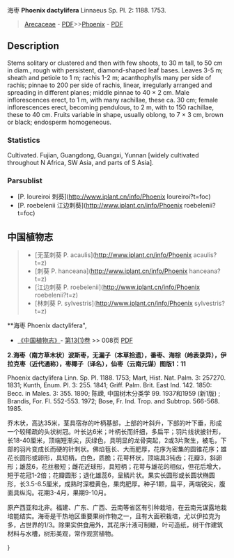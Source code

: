 海枣 **Phoenix dactylifera** Linnaeus Sp. Pl. 2: 1188. 1753.

> [Arecaceae](http://www.iplant.cn/info/Arecaceae?t=foc) - [PDF](http://www.iplant.cn/foc/pdf/Arecaceae.pdf)>>[Phoenix](http://www.iplant.cn/info/Phoenix?t=foc) - [PDF](http://www.iplant.cn/foc/pdf/Phoenix.pdf)

## Description

Stems solitary or clustered and then with few shoots, to 30 m tall, to 50 cm in diam., rough with persistent, diamond-shaped leaf bases. Leaves 3-5 m; sheath and petiole to 1 m; rachis 1-2 m; acanthophylls many per side of rachis; pinnae to 200 per side of rachis, linear, irregularly arranged and spreading in different planes; middle pinnae to 40 × 2 cm. Male inflorescences erect, to 1 m, with many rachillae, these ca. 30 cm; female inflorescences erect, becoming pendulous, to 2 m, with to 150 rachillae, these to 40 cm. Fruits variable in shape, usually oblong, to 7 × 3 cm, brown or black; endosperm homogeneous.

### Statistics
Cultivated. Fujian, Guangdong, Guangxi, Yunnan [widely cultivated throughout N Africa, SW Asia, and parts of S Asia].

### Parsublist

* [P.  loureiroi  刺葵](http://www.iplant.cn/info/Phoenix loureiroi?t=foc)
* [P.  roebelenii  江边刺葵](http://www.iplant.cn/info/Phoenix roebelenii?t=foc)

## 中国植物志

> * [无茎刺葵  P.  acaulis](http://www.iplant.cn/info/Phoenix acaulis?t=z)
> * [刺葵  P.  hanceana](http://www.iplant.cn/info/Phoenix hanceana?t=z)
> * [江边刺葵  P.  roebelenii](http://www.iplant.cn/info/Phoenix roebelenii?t=z)
> * [林刺葵  P.  sylvestris](http://www.iplant.cn/info/Phoenix sylvestris?t=z)

**海枣 Phoenix dactylifera",

* [《中国植物志》](http://www.iplant.cn/frps)- [第13(1)卷](http://www.iplant.cn/frps/vol/13(1)) >> 008页 [PDF](http://www.iplant.cn/frps/pdf/13(1)/008.pdf)

**2.海枣（南方草木状）波斯枣，无漏子（本草拾遗），番枣、海棕（岭表录异），伊拉克枣（近代通称），枣椰子（译名），仙枣（云南元谋）图版1：11**

Phoenix dactylifera Linn. Sp. Pl. 1188. 1753; Mart, Hist. Nat. Palm. 3: 257270. 1831; Kunth, Enum. Pl. 3: 255. 1841; Griff. Palm. Brit. East Ind. 142. 1850: Becc. in Males. 3: 355. 1890; 陈嵘, 中国树木分类学 99. 1937和1959 (新1版) ; Brandis, For. Fl. 552-553. 1972; Bose, Fr. Ind. Trop. and Subtrop. 566-568. 1985.

乔木状，高达35米，茎具宿存的叶柄基部，上部的叶斜升，下部的叶下垂，形成一个较稀疏的头状树冠。叶长达6米；叶柄长而纤细，多扁平；羽片线状披针形，长18-40厘米，顶端短渐尖，灰绿色，具明显的龙骨突起，2或3片聚生，被毛，下部的羽片变成长而硬的针刺状。佛焰苞长、大而肥厚，花序为密集的圆锥花序；雄花长圆形或卵形，具短柄，白色，质脆；花萼杯状，顶端具3钝齿；花瓣3，斜卵形；雄蕊6，花丝极短；雌花近球形，具短柄；花萼与雄花的相似，但花后增大，短于花冠1-2倍；花瓣圆形；退化雄蕊6，呈鳞片状。果实长圆形或长圆状椭圆形，长3.5-6.5厘米，成熟时深橙黄色，果肉肥厚。种子1颗，扁平，两端锐尖，腹面具纵沟。花期3-4月，果期9-10月。

原产西亚和北非。福建、广东、广西、云南等省区有引种栽培，在云南元谋露地栽培能结实。海枣是干热地区重要果树作物之一，且有大面积栽培，尤以伊拉克为多，占世界的1/3。除果实供食用外，其花序汁液可制糖，叶可造纸，树干作建筑材料与水槽，树形美观，常作观赏植物。

}